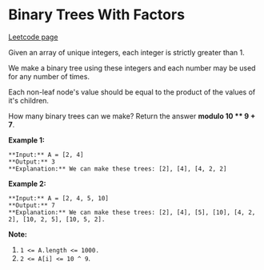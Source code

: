 # Binary Trees With Factors
[Leetcode page](https://leetcode.com/problems/binary-trees-with-factors/description)

Given an array of unique integers, each integer is strictly greater than 1.

We make a binary tree using these integers and each number may be used for any
number of times.

Each non-leaf node's value should be equal to the product of the values of
it's children.

How many binary trees can we make?  Return the answer **modulo 10 ** 9 + 7**.

**Example 1:**

    
    
    **Input:** A = [2, 4]
    **Output:** 3
    **Explanation:** We can make these trees: [2], [4], [4, 2, 2]

**Example 2:**

    
    
    **Input:** A = [2, 4, 5, 10]
    **Output:** 7
    **Explanation:** We can make these trees: [2], [4], [5], [10], [4, 2, 2], [10, 2, 5], [10, 5, 2].



**Note:**

  1. `1 <= A.length <= 1000.`
  2. `2 <= A[i] <= 10 ^ 9`.

